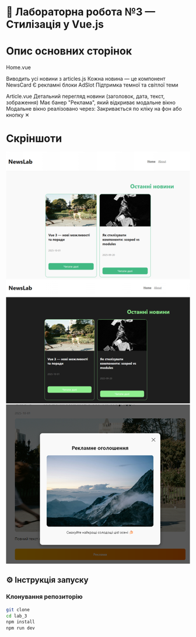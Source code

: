 # 🧁 Лабораторна робота №3 — Стилізація у Vue.js

# Опис основних сторінок
Home.vue

Виводить усі новини з articles.js
Кожна новина — це компонент NewsCard
Є рекламні блоки AdSlot
Підтримка темної та світлої теми

Article.vue
Детальний перегляд новини (заголовок, дата, текст, зображення)
Має банер "Реклама", який відкриває модальне вікно
Модальне вікно реалізовано через:
<Teleport to="body">
<Transition name="fade">
Закривається по кліку на фон або кнопку ✕

# Скріншоти
![article1.png](public%2Fimages%2Farticle1.png)
![article2.png](public%2Fimages%2Farticle2.png)
![advert.png](public%2Fimages%2Fadvert.png)
## ⚙️ Інструкція запуску

### Клонування репозиторію
```bash
git clone 
cd lab_3
npm install
npm run dev

